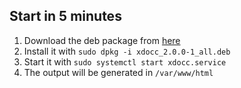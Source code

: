 ## Start in 5 minutes 

1. Download the deb package from [here](xdocc_2.0.0-1_all.deb)
1. Install it with ```sudo dpkg -i xdocc_2.0.0-1_all.deb```
1. Start it with ```sudo systemctl start xdocc.service```
1. The output will be generated in ```/var/www/html```
